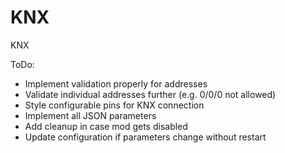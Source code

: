 # KNX

KNX

ToDo:
- Implement validation properly for addresses
- Validate individual addresses further (e.g. 0/0/0 not allowed)
- Style configurable pins for KNX connection
- Implement all JSON parameters
- Add cleanup in case mod gets disabled
- Update configuration if parameters change without restart